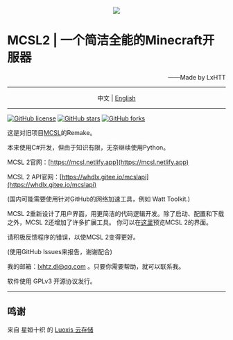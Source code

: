 <p align="center">
<img src="https://www.helloimg.com/images/2023/01/28/oRgCMu.png"/>
</p>

# MCSL2   |   一个简洁全能的Minecraft开服器

<p align="right">
——Made by LxHTT
</p>

___

<p align="center">
中文  |  <a href="https://github.com/LxHTT/MCSL2/blob/master/README_EN.md" target="_blank">English</a>
</p>

___
<a href="https://github.com/LxHTT/MCSL2/blob/master/LICENSE"><img alt="GitHub license" src="https://img.shields.io/github/license/LxHTT/MCSL2"></a>
<a href="https://github.com/LxHTT/MCSL2/stargazers"><img alt="GitHub stars" src="https://img.shields.io/github/stars/LxHTT/MCSL2"></a>
<a href="https://github.com/LxHTT/MCSL2/network"><img alt="GitHub forks" src="https://img.shields.io/github/forks/LxHTT/MCSL2"></a>

这是对旧项目[MCSL](https://github.com/LxHTT/MCSL)的Remake。

本来使用C#开发，但由于知识有限，无奈继续使用Python。

MCSL 2官网：[https://mcsl.netlify.app](https://mcsl.netlify.app)

MCSL 2 API官网：[https://whdlx.gitee.io/mcslapi](https://whdlx.gitee.io/mcslapi)

(国内可能需要使用针对GitHub的网络加速工具，例如 Watt Toolkit.)

MCSL 2重新设计了用户界面，用更简洁的代码逻辑开发。除了启动、配置和下载之外，MCSL 2还增加了许多扩展工具。
你可以在[这里](https://github.com/LxHTT/MCSL2/blob/master/MCSL_PREVIEW.md)预览MCSL 2的界面。

请积极反馈程序的错误，以使MCSL 2变得更好。

(使用GitHub Issues来报告，谢谢配合)

我的邮箱：lxhtz.dl@qq.com 。只要你需要帮助，就可以联系我。

软件使用 GPLv3 开源协议发行。
___
## 鸣谢

来自 星姮十织 的 [Luoxis 云存储](https://www.df100.ltd)
